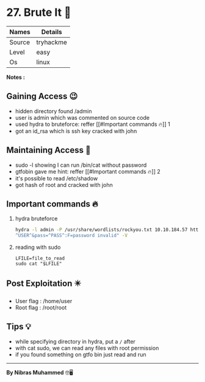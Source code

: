 # 27. Brute It 🧭
Names | Details
--------|-----
Source | tryhackme
Level | easy
Os | linux

**Notes :**




## Gaining Access 😉
- hidden directory found /admin
- user is admin which was commented on source code
- used hydra to bruteforce: reffer [[#Important commands 🔥]] 1
- got an id_rsa which is ssh key cracked with john



## Maintaining Access 🥷
- sudo -l showing I can run /bin/cat without password
- gtfobin gave me hint: reffer [[#Important commands 🔥]] 2
- it's possible to read /etc/shadow
- got hash of root and cracked with john


## Important commands 🔥
1. hydra bruteforce
	```bash
	hydra -l admin -P /usr/share/wordlists/rockyou.txt 10.10.184.57 http-post-form 		"/admin/:user=  
	^USER^&pass=^PASS^:F=password invalid" -V
	```
2. reading with sudo
	```
	LFILE=file_to_read
	sudo cat "$LFILE"
	```
## Post Exploitation ✴️
- User flag : /home/user
- Root flag : /root/root
## Tips 💡
- while specifying directory in hydra, put a `/` after
- with cat sudo, we can read any files with root permission
- if you found something on gtfo bin just read and run


--------------------------------
**By Nibras Muhammed** 🤓🖥️






